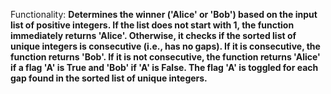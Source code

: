 Functionality: **Determines the winner ('Alice' or 'Bob') based on the input list of positive integers. If the list does not start with 1, the function immediately returns 'Alice'. Otherwise, it checks if the sorted list of unique integers is consecutive (i.e., has no gaps). If it is consecutive, the function returns 'Bob'. If it is not consecutive, the function returns 'Alice' if a flag 'A' is True and 'Bob' if 'A' is False. The flag 'A' is toggled for each gap found in the sorted list of unique integers.**